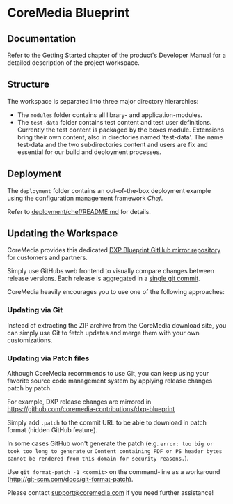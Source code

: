 # CoreMedia Blueprint

## Documentation

Refer to the Getting Started chapter of the product's Developer Manual for a detailed description of the project workspace.

## Structure

The workspace is separated into three major directory hierarchies:

* The `modules` folder contains all library- and application-modules.
* The `test-data` folder contains test content and test user definitions. Currently the test content is packaged by 
the boxes module.  Extensions bring their own content, also in directories named 'test-data'.  The name test-data and
the two subdirectories content and users are fix and essential for our build and deployment processes.

## Deployment

The `deployment` folder contains an out-of-the-box deployment example using the configuration management framework _Chef_.

Refer to [deployment/chef/README.md](./deployment/chef/README.md) for details.

## Updating the Workspace

CoreMedia provides this dedicated [DXP Blueprint GitHub mirror repository](https://github.com/coremedia-contributions/blueprint-sfcc) for customers and partners.

Simply use GitHubs web frontend to visually compare changes between release versions. Each release is aggregated in a [single git commit](https://github.com/coremedia-contributions/dxp-blueprint/commits/master).

CoreMedia heavily encourages you to use one of the following approaches:

### Updating via Git

Instead of extracting the ZIP archive from the CoreMedia download site, you can simply use Git to fetch updates and merge them with your own customizations.

### Updating via Patch files

Although CoreMedia recommends to use Git, you can keep using your favorite source code management system by applying release changes patch by patch.

For example, DXP release changes are mirrored in https://github.com/coremedia-contributions/dxp-blueprint

Simply add ``.patch`` to the commit URL to be able to download in patch format (hidden GitHub feature).

In some cases GitHub won't generate the patch (e.g. `error: too big or took too long to generate` or `Content containing PDF or PS header bytes cannot be rendered from this domain for security reasons.`).

Use ``git format-patch -1 <commit>`` on the command-line as a workaround (<http://git-scm.com/docs/git-format-patch>).

Please contact [support@coremedia.com](mailto:support@coremedia.com) if you need further assistance!
